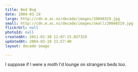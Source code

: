 ```yaml
---
title: Bed Bug
date: 2004-03-19
large: http://cdn.m.ac.nz/decade/images/20040319.jpg
small: http://cdn.m.ac.nz/decade/images/small/20040319.jpg
flickrUrl: null
photoId: null
createdAt: 2011-01-30 11:07:15.037329
updatedAt: 2004-03-19 21:57:40
layout: decade-image

---
```

I suppose if I were a moth I'd lounge on strangers beds too.
